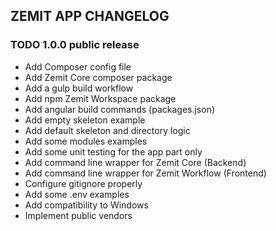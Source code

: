 ## ZEMIT APP CHANGELOG

### TODO 1.0.0 public release
- Add Composer config file
- Add Zemit Core composer package
- Add a gulp build workflow
- Add npm Zemit Workspace package
- Add angular build commands (packages.json)
- Add empty skeleton example
- Add default skeleton and directory logic
- Add some modules examples
- Add some unit testing for the app part only
- Add command line wrapper for Zemit Core (Backend)
- Add command line wrapper for Zemit Workflow (Frontend)
- Configure gitignore properly
- Add some .env examples
- Add compatibility to Windows
- Implement public vendors